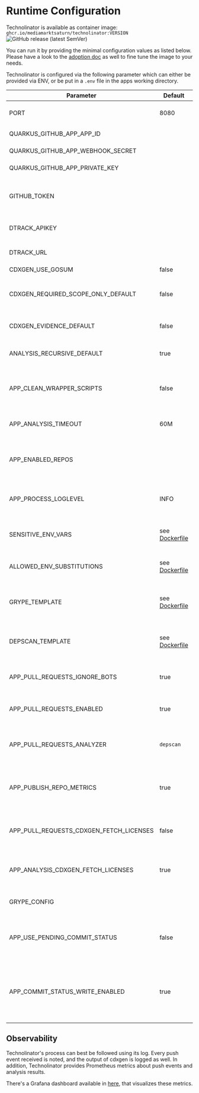 # Runtime Configuration

Technolinator is available as container image: `ghcr.io/mediamarktsaturn/technolinator:VERSION` ![GitHub release (latest SemVer)](https://img.shields.io/github/v/release/MediaMarktSaturn/technolinator?label=latest%20version&sort=semver&style=flat-square)

You can run it by providing the minimal configuration values as listed below. Please have a look to the [adoption doc](./Adoption.md) as well to fine tune the image to your needs.

Technolinator is configured via the following parameter which can either be provided via ENV, or be put in a `.env` file in the apps working directory.

| Parameter                               | Default                                      | Description                                                                                                               |
|-----------------------------------------|----------------------------------------------|---------------------------------------------------------------------------------------------------------------------------|
| PORT                                    | 8080                                         | Http port to listen to for GitHub Webhook events                                                                          |
| QUARKUS_GITHUB_APP_APP_ID               |                                              | Created during app creation on GitHub                                                                                     |
| QUARKUS_GITHUB_APP_WEBHOOK_SECRET       |                                              | Created during app creation on GitHub                                                                                     |
| QUARKUS_GITHUB_APP_PRIVATE_KEY          |                                              | Created during app creation on GitHub                                                                                     |
| GITHUB_TOKEN                            |                                              | Optional. Raises GH api quota for cdxgen and enables `go mod` projects                                                    |
| DTRACK_APIKEY                           |                                              | API key to access Dependency-Track                                                                                        |
| DTRACK_URL                              |                                              | Baseurl of Dependency-Track                                                                                               |
| CDXGEN_USE_GOSUM                        | false                                        | see [cdxgen](https://github.com/CycloneDX/cdxgen#environment-variables)                                                   |
| CDXGEN_REQUIRED_SCOPE_ONLY_DEFAULT      | false                                        | Only include _required_ scope to created BOM (exclude test scope)                                                         |
| CDXGEN_EVIDENCE_DEFAULT                 | false                                        | Create sbom with evidence (slows down the process)                                                                        |
| ANALYSIS_RECURSIVE_DEFAULT              | true                                         | default value for the `analysis.recursvie` config                                                                         |
| APP_CLEAN_WRAPPER_SCRIPTS               | false                                        | Remove wrapper scripts like gradlew or mvnw for not downloading these tools                                               |
| APP_ANALYSIS_TIMEOUT                    | 60M                                          | Maximal duration of an analysis before getting aborted                                                                    |
| APP_ENABLED_REPOS                       |                                              | Comma separated list of repo names that should be analyzed; all if empty                                                  |
| APP_PROCESS_LOGLEVEL                    | INFO                                         | Log config for OS commands like 'cdxgen', set to 'DEBUG' to see its output                                                |
| SENSITIVE_ENV_VARS                      | see [Dockerfile](src/main/docker/Dockerfile) | Comma separated list of env var names, that must not be logged                                                            |
| ALLOWED_ENV_SUBSTITUTIONS               | see [Dockerfile](src/main/docker/Dockerfile) | Comma separated list of env var names, that can be used in repo config                                                    |
| GRYPE_TEMPLATE                          | see [Dockerfile](src/main/docker/Dockerfile) | Template to be used by grype for vulnerability reports in pull-requests                                                   |
| DEPSCAN_TEMPLATE                        | see [Dockerfile](src/main/docker/Dockerfile) | Template to be used by depscan for vulnerability reports in pull-requests                                                 |
| APP_PULL_REQUESTS_IGNORE_BOTS           | true                                         | Whether pull-requests created by bots should be ignored                                                                   |
| APP_PULL_REQUESTS_ENABLED               | true                                         | Whether pull-request commenting should be enabled                                                                         |
| APP_PULL_REQUESTS_ANALYZER              | `depscan`                                    | Which analyzer and report creator to use in pull-request; Options: grype, depscan                                         |
| APP_PUBLISH_REPO_METRICS                | true                                         | Publish metrics about the analyzed repositories like contained languages (acc. to GitHub API)                             |
| APP_PULL_REQUESTS_CDXGEN_FETCH_LICENSES | false                                        | Whether license information should be included in pull-request created sboms                                              |
| APP_ANALYSIS_CDXGEN_FETCH_LICENSES      | true                                         | Wheter license information should be included in default-branch analysis                                                  |
| GRYPE_CONFIG                            |                                              | Path to a [grype configuration](https://github.com/anchore/grype#configuration) file used in PR analysis                  |
| APP_USE_PENDING_COMMIT_STATUS           | false                                        | Wehther a PENDING commit status should be announced when analysing the default branch                                     |
| APP_COMMIT_STATUS_WRITE_ENABLED         | true                                         | Whether commit status in the repository should be updated (the app requires commit writes permission in this case)        |

## Observability

Technolinator's process can best be followed using its log. Every push event received is noted, and the output of cdxgen is logged as well.
In addition, Technolinator provides Prometheus metrics about push events and analysis results.

There's a Grafana dashboard available in [here](_dashboards), that visualizes these metrics.
